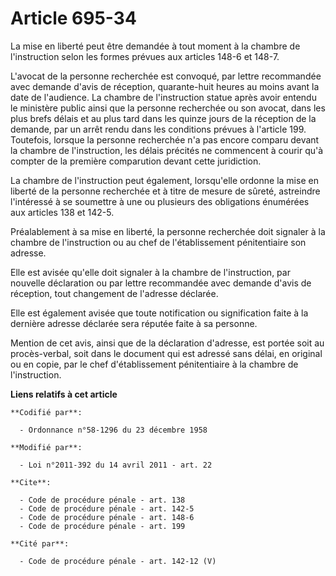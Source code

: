 # Article 695-34

La mise en liberté peut être demandée à tout moment à la chambre de l'instruction selon les formes prévues aux articles 148-6
et 148-7. 

L'avocat de la personne recherchée est convoqué, par lettre recommandée avec demande d'avis de réception, quarante-huit
heures au moins avant la date de l'audience. La chambre de l'instruction statue après avoir entendu le ministère public ainsi
que la personne recherchée ou son avocat, dans les plus brefs délais et au plus tard dans les quinze jours de la réception de
la demande, par un arrêt rendu dans les conditions prévues à l'article 199. Toutefois, lorsque la personne recherchée n'a pas
encore comparu devant la chambre de l'instruction, les délais précités ne commencent à courir qu'à compter de la première
comparution devant cette juridiction. 

La chambre de l'instruction peut également, lorsqu'elle ordonne la mise en liberté de la personne recherchée et à titre de
mesure de sûreté, astreindre l'intéressé à se soumettre à une ou plusieurs des obligations énumérées aux articles 138 et
142-5.

Préalablement à sa mise en liberté, la personne recherchée doit signaler à la chambre de l'instruction ou au chef de
l'établissement pénitentiaire son adresse. 

Elle est avisée qu'elle doit signaler à la chambre de l'instruction, par nouvelle déclaration ou par lettre recommandée avec
demande d'avis de réception, tout changement de l'adresse déclarée. 

Elle est également avisée que toute notification ou signification faite à la dernière adresse déclarée sera réputée faite à
sa personne. 

Mention de cet avis, ainsi que de la déclaration d'adresse, est portée soit au procès-verbal, soit dans le document qui est
adressé sans délai, en original ou en copie, par le chef d'établissement pénitentiaire à la chambre de l'instruction.

**Liens relatifs à cet article**

	**Codifié par**:

	  - Ordonnance n°58-1296 du 23 décembre 1958

	**Modifié par**:

	  - Loi n°2011-392 du 14 avril 2011 - art. 22

	**Cite**:

	  - Code de procédure pénale - art. 138
	  - Code de procédure pénale - art. 142-5
	  - Code de procédure pénale - art. 148-6
	  - Code de procédure pénale - art. 199

	**Cité par**:

	  - Code de procédure pénale - art. 142-12 (V)
